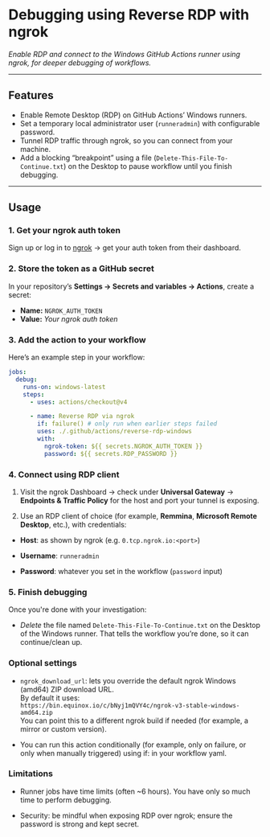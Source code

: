 # Debugging using Reverse RDP with ngrok

*Enable RDP and connect to the Windows GitHub Actions runner using ngrok, for deeper debugging of workflows.*

---

## Features

- Enable Remote Desktop (RDP) on GitHub Actions’ Windows runners.  
- Set a temporary local administrator user (`runneradmin`) with configurable password.  
- Tunnel RDP traffic through ngrok, so you can connect from your machine.  
- Add a blocking “breakpoint” using a file (`Delete-This-File-To-Continue.txt`) on the Desktop to pause workflow until you finish debugging.

---

## Usage

### 1. Get your ngrok auth token

Sign up or log in to [ngrok](https://ngrok.com) → get your auth token from their dashboard.

### 2. Store the token as a GitHub secret

In your repository’s **Settings → Secrets and variables → Actions**, create a secret:

- **Name:** `NGROK_AUTH_TOKEN`
- **Value:** *Your ngrok auth token*

### 3. Add the action to your workflow

Here’s an example step in your workflow:

```yaml
jobs:
  debug:
    runs-on: windows-latest
    steps:
      - uses: actions/checkout@v4

      - name: Reverse RDP via ngrok
        if: failure() # only run when earlier steps failed
        uses: ./.github/actions/reverse-rdp-windows
        with:
          ngrok-token: ${{ secrets.NGROK_AUTH_TOKEN }}
          password: ${{ secrets.RDP_PASSWORD }}
```          

### 4. Connect using RDP client

1. Visit the ngrok Dashboard → check under **Universal Gateway** → **Endpoints & Traffic Policy** for the host and port your tunnel is exposing.

2. Use an RDP client of choice (for example, **Remmina**, **Microsoft Remote Desktop**, etc.), with credentials:

 - **Host**: as shown by ngrok (e.g. `0.tcp.ngrok.io:<port>`)

 - **Username**: `runneradmin`

 - **Password**: whatever you set in the workflow (`password` input)

### 5. Finish debugging

Once you're done with your investigation:

* *Delete* the file named `Delete-This-File-To-Continue.txt` on the Desktop of the Windows runner. That tells the workflow you’re done, so it can continue/clean up.

### Optional settings

* `ngrok_download_url`: lets you override the default ngrok Windows (amd64) ZIP download URL.  
  By default it uses:  
  `https://bin.equinox.io/c/bNyj1mQVY4c/ngrok-v3-stable-windows-amd64.zip`  
  You can point this to a different ngrok build if needed (for example, a mirror or custom version).

* You can run this action conditionally (for example, only on failure, or only when manually triggered) using if: in your workflow yaml.

### Limitations

* Runner jobs have time limits (often ~6 hours). You have only so much time to perform debugging.

* Security: be mindful when exposing RDP over ngrok; ensure the password is strong and kept secret.
